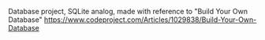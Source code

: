 Database project, SQLite analog, made with reference to "Build Your Own Database" https://www.codeproject.com/Articles/1029838/Build-Your-Own-Database
